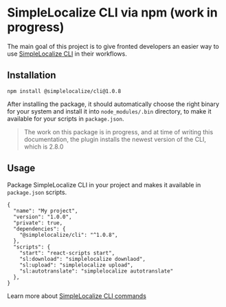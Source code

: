 # SimpleLocalize CLI via npm (work in progress)

The main goal of this project is to give fronted developers
an easier way to use [SimpleLocalize CLI](https://github.com/simplelocalize/simplelocalize-cli)
in their workflows. 

## Installation

```
npm install @simplelocalize/cli@1.0.8
```

After installing the package, it should automatically choose the right binary for 
your system and install it into `node_modules/.bin` directory, to make it available for your
scripts in `package.json`.

> The work on this package is in progress, and at time of writing this documentation, the plugin installs the newest version of the CLI, which is 2.8.0

## Usage

Package SimpleLocalize CLI in your project and makes it available in `package.json` scripts.


```
{
  "name": "My project",
  "version": "1.0.0",
  "private": true,
  "dependencies": {
    "@simplelocalize/cli": "^1.0.8",
  },
  "scripts": {
    "start": "react-scripts start",
    "sl:download": "simplelocalize downlaod",
    "sl:upload": "simplelocalize upload",
    "sl:autotranslate": "simplelocalize autotranslate"
  },
}
```

Learn more about [SimpleLocalize CLI commands](https://github.com/simplelocalize/simplelocalize-cli)
